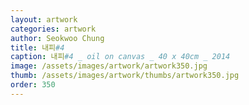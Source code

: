 ```yaml
---
layout: artwork
categories: artwork
author: Seokwoo Chung
title: 내피#4
caption: 내피#4 _ oil on canvas _ 40 x 40cm _ 2014
image: /assets/images/artwork/artwork350.jpg
thumb: /assets/images/artwork/thumbs/artwork350.jpg
order: 350
---
```

